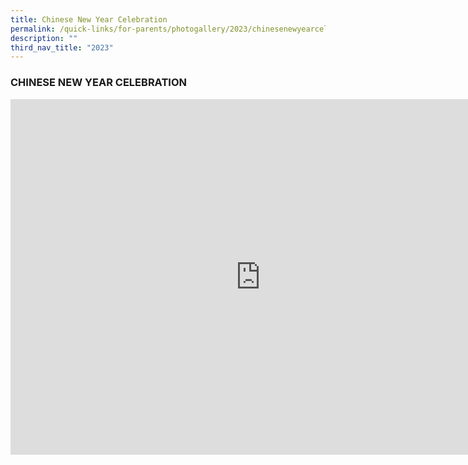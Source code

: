 ```yaml
---
title: Chinese New Year Celebration
permalink: /quick-links/for-parents/photogallery/2023/chinesenewyearcelebration/
description: ""
third_nav_title: "2023"
---
```

### CHINESE NEW YEAR CELEBRATION

<iframe src="https://docs.google.com/presentation/d/e/2PACX-1vQ00R0ed9G8MSkUrctAJFSGGzjAfScFVnQtr-BwelweOzcLKEKliCIPIPzuaNm42_ZgXJBA8G1SLVgo/embed?start=true&amp;loop=true&amp;delayms=3000" frameborder="0" width="800" height="569" allowfullscreen="true"></iframe>